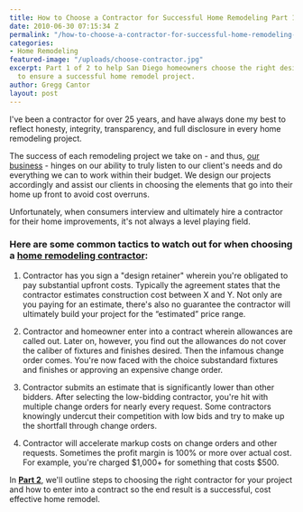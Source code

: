 ```yaml
---
title: How to Choose a Contractor for Successful Home Remodeling Part 1
date: 2010-06-30 07:15:34 Z
permalink: "/how-to-choose-a-contractor-for-successful-home-remodeling-part-1/"
categories:
- Home Remodeling
featured-image: "/uploads/choose-contractor.jpg"
excerpt: Part 1 of 2 to help San Diego homeowners choose the right design-build contractor
  to ensure a successful home remodel project.
author: Gregg Cantor
layout: post
---
```


I've been a contractor for over 25 years, and have always done my best to reflect honesty, integrity, transparency, and full disclosure in every home remodeling project.

The success of each remodeling project we take on - and thus, [our business](/about-murray-lampert-design-build-remodel) - hinges on our ability to truly listen to our client's needs and do everything we can to work within their budget. We design our projects accordingly and assist our clients in choosing the elements that go into their home up front to avoid cost overruns.

Unfortunately, when consumers interview and ultimately hire a contractor for their home improvements, it's not always a level playing field.

### Here are some common tactics to watch out for when choosing a [home remodeling contractor](/san-diego-home-remodel-services):

1. Contractor has you sign a "design retainer" wherein you're obligated to pay substantial upfront costs. Typically the agreement states that the contractor estimates construction cost between X and Y. Not only are you paying for an estimate, there's also no guarantee the contractor will ultimately build your project for the “estimated” price range.

2. Contractor and homeowner enter into a contract wherein allowances are called out. Later on, however, you find out the allowances do not cover the caliber of fixtures and finishes desired. Then the infamous change order comes. You're now faced with the choice substandard fixtures and finishes or approving an expensive change order.

3. Contractor submits an estimate that is significantly lower than other bidders. After selecting the low-bidding contractor, you're hit with multiple change orders for nearly every request. Some contractors knowingly undercut their competition with low bids and try to make up the shortfall through change orders.

4. Contractor will accelerate markup costs on change orders and other requests. Sometimes the profit margin is 100% or more over actual cost. For example, you're charged $1,000+ for something that costs $500.

In **[Part 2](/how-to-choose-a-contractor-for-successful-home-remodeling-part-2/)**, we'll outline steps to choosing the right contractor for your project and how to enter into a contract so the end result is a successful, cost effective home remodel.
